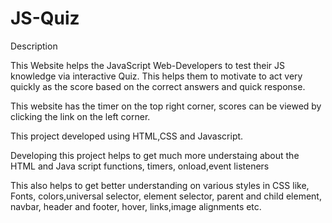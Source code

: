 # JS-Quiz

Description

This Website helps the JavaScript Web-Developers to test their JS knowledge via interactive Quiz.
This helps them to motivate to act very quickly as the score based on the correct answers and quick response.

This website has the timer on the top right corner, scores can be viewed by clicking the link on the left corner.

This project developed using HTML,CSS and Javascript.

Developing this project helps to get much more understaing about the HTML and Java script functions, timers, onload,event listeners

This also helps to get better understanding on various styles in CSS like, Fonts, colors,universal selector, element selector, parent and child element, navbar, header and footer, hover, links,image alignments etc.
